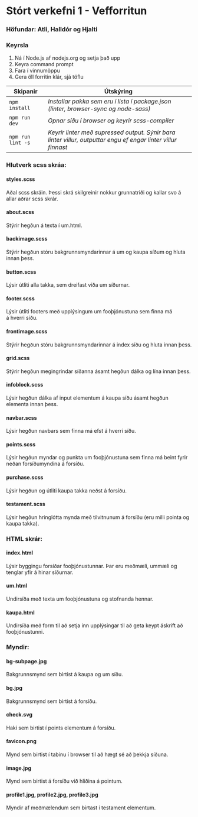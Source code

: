 # Stórt verkefni 1 - Vefforritun
### Höfundar: Atli, Halldór og Hjalti

### Keyrsla
1. Ná í Node.js af nodejs.org og setja það upp
2. Keyra command prompt
3. Fara í vinnumöppu
4. Gera öll forritin klár, sjá töflu

Skipanir | Útskýring
--- | ---
`npm install` | _Installar pakka sem eru í lista í package.json (linter, browser-sync og node-sass)_
`npm run dev` | _Opnar síðu í browser og keyrir scss-compiler_
`npm run lint -s` | _Keyrir linter með supressed output. Sýnir bara linter villur, outputtar engu ef engar linter villur finnast_

### Hlutverk scss skráa:

#### styles.scss

Aðal scss skráin. Þessi skrá skilgreinir nokkur grunnatriði og kallar svo á allar aðrar scss skrár.

#### about.scss

Stýrir hegðun á texta í um.html.

#### backimage.scss

Stýrir hegðun stóru bakgrunnsmyndarinnar á um og kaupa síðum og hluta innan þess.

#### button.scss

Lýsir útliti alla takka, sem dreifast víða um síðurnar.

#### footer.scss

Lýsir útliti footers með upplýsingum um fooþjónustuna sem finna má á hverri síðu.

#### frontimage.scss

Stýrir hegðun stóru bakgrunnsmyndarinnar á index síðu og hluta innan þess.

#### grid.scss

Stýrir hegðun megingrindar síðanna ásamt hegðun dálka og lína innan þess.

#### infoblock.scss

Lýsir hegðun dálka af input elementum á kaupa síðu ásamt hegðun elementa innan þess.

#### navbar.scss

Lýsir hegðun navbars sem finna má efst á hverri síðu.

#### points.scss

Lýsir hegðun myndar og punkta um fooþjónustuna sem finna má beint fyrir neðan forsíðumyndina á forsíðu.

#### purchase.scss 

Lýsir hegðun og útliti kaupa takka neðst á forsíðu.

#### testament.scss

Lýsir hegðun hringlótta mynda með tilvitnunum á forsíðu (eru milli pointa og kaupa takka).

### HTML skrár:

#### index.html

Lýsir byggingu forsíðar fooþjónustunnar. Þar eru meðmæli, ummæli og tenglar yfir á hinar síðurnar.

#### um.html

Undirsíða með texta um fooþjónustuna og stofnanda hennar.

#### kaupa.html

Undirsíða með form til að setja inn upplýsingar til að geta keypt áskrift að fooþjónustunni.

### Myndir:

#### bg-subpage.jpg

Bakgrunnsmynd sem birtist á kaupa og um síðu.

#### bg.jpg

Bakgrunnsmynd sem birtist á forsíðu.

#### check.svg

Haki sem birtist í points elementum á forsíðu.

#### favicon.png

Mynd sem birtist í tabinu í browser til að hægt sé að þekkja síðuna.

#### image.jpg

Mynd sem birtist á forsíðu við hliðina á pointum.

#### profile1.jpg, profile2.jpg, profile3.jpg

Myndir af meðmælendum sem birtast í testament elementum.
